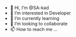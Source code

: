 - 👋 Hi, I’m @SA-kad
- 👀 I’m interested in Developer
- 🌱 I’m currently learning 
- 💞️ I’m looking to collaborate
- 📫 How to reach me ...

<!---
SA-kad/SA-kad is a ✨ special ✨ repository because its `README.md` (this file) appears on your GitHub profile.
You can click the Preview link to take a look at your changes.
--->
